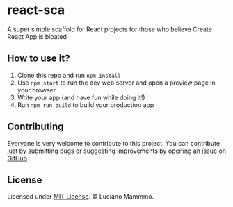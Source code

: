 # react-sca

A super simple scaffold for React projects for those who believe Create React App is bloated


## How to use it?

  1. Clone this repo and run `npm install`
  2. Use `npm start` to run the dev web server and open a preview page in your browser
  3. Write your app (and have fun while doing it!)
  4. Run `npm run build` to build your production app


## Contributing

Everyone is very welcome to contribute to this project. You can contribute just by submitting bugs or
suggesting improvements by [opening an issue on GitHub](https://github.com/lmammino/react-sca/issues).


## License

Licensed under [MIT License](LICENSE). © Luciano Mammino.
